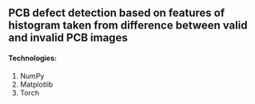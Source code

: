 ## PCB defect detection based on features of histogram taken from difference between valid and invalid PCB images

#### Technologies:
1. NumPy
2. Matplotlib
3. Torch

